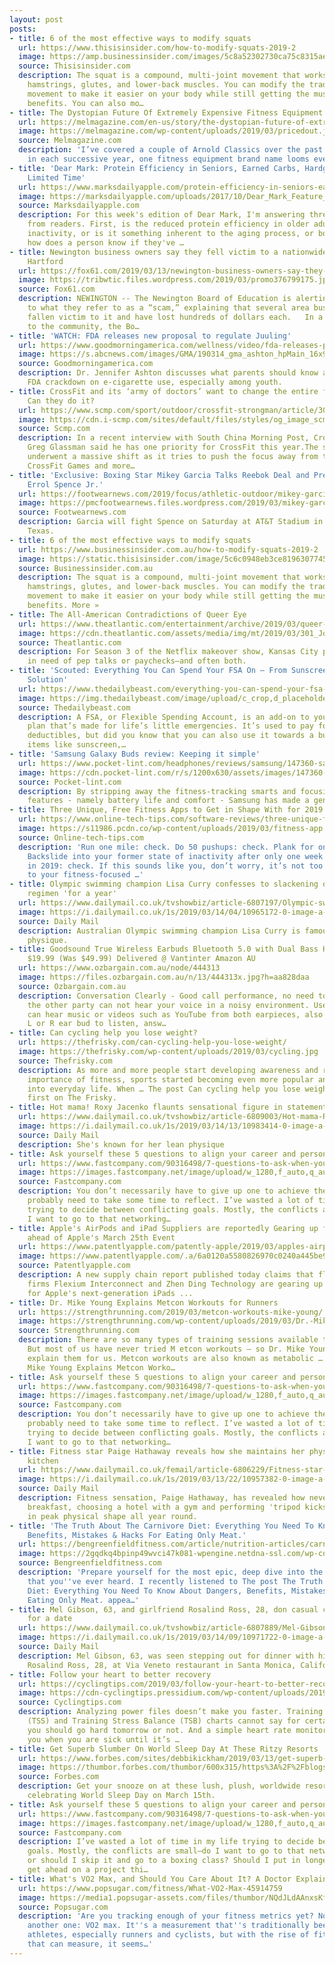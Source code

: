 ```yaml
---
layout: post
posts:
- title: 6 of the most effective ways to modify squats
  url: https://www.thisisinsider.com/how-to-modify-squats-2019-2
  image: https://amp.businessinsider.com/images/5c8a52302730ca75c8315ae5-960-480.jpg
  source: Thisisinsider.com
  description: The squat is a compound, multi-joint movement that works the quads,
    hamstrings, glutes, and lower-back muscles. You can modify the traditional squat
    movement to make it easier on your body while still getting the muscle-strengthening
    benefits. You can also mo…
- title: The Dystopian Future Of Extremely Expensive Fitness Equipment
  url: https://melmagazine.com/en-us/story/the-dystopian-future-of-extremely-expensive-fitness-equipment
  image: https://melmagazine.com/wp-content/uploads/2019/03/pricedout.jpg
  source: Melmagazine.com
  description: 'I’ve covered a couple of Arnold Classics over the past decade, and
    in each successive year, one fitness equipment brand name looms ever larger: Rogue...'
- title: 'Dear Mark: Protein Efficiency in Seniors, Earned Carbs, Hardgainer with
    Limited Time'
  url: https://www.marksdailyapple.com/protein-efficiency-in-seniors-earned-carbs-hardgainer-with-limited-time/
  image: https://marksdailyapple.com/uploads/2017/10/Dear_Mark_Feature_Photo.jpg
  source: Marksdailyapple.com
  description: For this week's edition of Dear Mark, I'm answering three questions
    from readers. First, is the reduced protein efficiency in older adults due to
    inactivity, or is it something inherent to the aging process, or both? Second,
    how does a person know if they've …
- title: Newington business owners say they fell victim to a nationwide scam - FOX61
    Hartford
  url: https://fox61.com/2019/03/13/newington-business-owners-say-they-fell-victim-to-a-nationwide-scam/
  image: https://tribwtic.files.wordpress.com/2019/03/promo376799175.jpg?quality=85&strip=all&w=1200
  source: Fox61.com
  description: NEWINGTON -- The Newington Board of Education is alerting the community
    to what they refer to as a “scam,” explaining that several area businesses have
    fallen victim to it and have lost hundreds of dollars each.   In a notice released
    to the community, the Bo…
- title: 'WATCH: FDA releases new proposal to regulate Juuling'
  url: https://www.goodmorningamerica.com/wellness/video/fda-releases-proposal-regulate-juuling-61677125
  image: https://s.abcnews.com/images/GMA/190314_gma_ashton_hpMain_16x9_992.jpg
  source: Goodmorningamerica.com
  description: Dr. Jennifer Ashton discusses what parents should know about the new
    FDA crackdown on e-cigarette use, especially among youth.
- title: CrossFit and its ‘army of doctors’ want to change the entire fitness game.
    Can they do it?
  url: https://www.scmp.com/sport/outdoor/crossfit-strongman/article/3001662/crossfit-and-its-army-doctors-want-change-entire
  image: https://cdn.i-scmp.com/sites/default/files/styles/og_image_scmp_generic/public/d8/images/methode/2019/03/14/27b98622-461d-11e9-b5dc-9921d5eb8a6d_image_hires_160841.jpg?itok=1cR2mXju
  source: Scmp.com
  description: In a recent interview with South China Morning Post, CrossFit founder
    Greg Glassman said he has one priority for CrossFit this year.The sport recently
    underwent a massive shift as it tries to push the focus away from the widely popular
    CrossFit Games and more…
- title: 'Exclusive: Boxing Star Mikey Garcia Talks Reebok Deal and Preparing to Fight
    Errol Spence Jr.'
  url: https://footwearnews.com/2019/focus/athletic-outdoor/mikey-garcia-reebok-deal-boxing-errol-spence-jr-interview-1202760150/
  image: https://pmcfootwearnews.files.wordpress.com/2019/03/mikey-garcia.jpg
  source: Footwearnews.com
  description: Garcia will fight Spence on Saturday at AT&T Stadium in Arlington,
    Texas.
- title: 6 of the most effective ways to modify squats
  url: https://www.businessinsider.com.au/how-to-modify-squats-2019-2
  image: https://static.thisisinsider.com/image/5c6c0948eb3ce81963077454-640.jpg
  source: Businessinsider.com.au
  description: The squat is a compound, multi-joint movement that works the quads,
    hamstrings, glutes, and lower-back muscles. You can modify the traditional squat
    movement to make it easier on your body while still getting the muscle-strengthening
    benefits. More »
- title: The All-American Contradictions of Queer Eye
  url: https://www.theatlantic.com/entertainment/archive/2019/03/queer-eye-season-3-review/584812/
  image: https://cdn.theatlantic.com/assets/media/img/mt/2019/03/301_Jody_Unit_01242R/facebook.jpg?1552574760
  source: Theatlantic.com
  description: For Season 3 of the Netflix makeover show, Kansas City provides subjects
    in need of pep talks or paychecks—and often both.
- title: 'Scouted: Everything You Can Spend Your FSA On – From Sunscreen to Contact
    Solution'
  url: https://www.thedailybeast.com/everything-you-can-spend-your-fsa-on-from-sunscreen-to-contact-solution
  image: https://img.thedailybeast.com/image/upload/c_crop,d_placeholder_euli9k,h_1440,w_2560,x_0,y_0/dpr_2.0/c_limit,w_740/fl_lossy,q_auto/v1552528147/fwaw_mk7ucs
  source: Thedailybeast.com
  description: A FSA, or Flexible Spending Account, is an add-on to your health insurance
    plan that’s made for life’s little emergencies. It’s used to pay for copays or
    deductibles, but did you know that you can also use it towards a bunch of different
    items like sunscreen,…
- title: 'Samsung Galaxy Buds review: Keeping it simple'
  url: https://www.pocket-lint.com/headphones/reviews/samsung/147360-samsung-galaxy-buds-review
  image: https://cdn.pocket-lint.com/r/s/1200x630/assets/images/147360-headphones-review-samsung-galaxy-buds-hardware-image1-wmjtdc3bdz.jpg
  source: Pocket-lint.com
  description: By stripping away the fitness-tracking smarts and focusing on the key
    features - namely battery life and comfort - Samsung has made a genuine AirPod
- title: Three Unique, Free Fitness Apps to Get in Shape With for 2019
  url: https://www.online-tech-tips.com/software-reviews/three-unique-free-fitness-apps-to-get-in-shape-with-for-2019/
  image: https://s11986.pcdn.co/wp-content/uploads/2019/03/fitness-app.jpeg
  source: Online-tech-tips.com
  description: 'Run one mile: check. Do 50 pushups: check. Plank for one minute: check.
    Backslide into your former state of inactivity after only one week of exercise
    in 2019: check. If this sounds like you, don’t worry, it’s not too late to recommit
    to your fitness-focused …'
- title: Olympic swimming champion Lisa Curry confesses to slackening off her fitness
    regimen 'for a year'
  url: https://www.dailymail.co.uk/tvshowbiz/article-6807197/Olympic-swimming-champion-Lisa-Curry-confesses-slackening-fitness-regimen-year.html
  image: https://i.dailymail.co.uk/1s/2019/03/14/04/10965172-0-image-a-105_1552539032746.jpg
  source: Daily Mail
  description: Australian Olympic swimming champion Lisa Curry is famous for her fit
    physique.
- title: Goodsound True Wireless Earbuds Bluetooth 5.0 with Dual Bass Heavy Sound
    $19.99 (Was $49.99) Delivered @ Vantinter Amazon AU
  url: https://www.ozbargain.com.au/node/444313
  image: https://files.ozbargain.com.au/n/13/444313x.jpg?h=aa828daa
  source: Ozbargain.com.au
  description: Conversation Clearly - Good call performance, no need to worry about
    the other party can not hear your voice in a noisy environment. Use 1 or 2 - You
    can hear music or videos such as YouTube from both earpieces, also can use the
    L or R ear bud to listen, answ…
- title: Can cycling help you lose weight?
  url: https://thefrisky.com/can-cycling-help-you-lose-weight/
  image: https://thefrisky.com/wp-content/uploads/2019/03/cycling.jpg
  source: Thefrisky.com
  description: As more and more people start developing awareness and realize the
    importance of fitness, sports started becoming even more popular and implemented
    into everyday life. When … The post Can cycling help you lose weight? appeared
    first on The Frisky.
- title: Hot mama! Roxy Jacenko flaunts sensational figure in statement bikini
  url: https://www.dailymail.co.uk/tvshowbiz/article-6809003/Hot-mama-Roxy-Jacenko-flaunts-sensational-figure-statement-bikini.html
  image: https://i.dailymail.co.uk/1s/2019/03/14/13/10983414-0-image-a-13_1552571588107.jpg
  source: Daily Mail
  description: She's known for her lean physique
- title: Ask yourself these 5 questions to align your career and personal goals
  url: https://www.fastcompany.com/90316498/7-questions-to-ask-when-you-have-conflicting-goals?partner=feedburner&utm_source=feedburner&utm_medium=feed&utm_campaign=Feed%3A+fastcocreate%2Ffeed+%28Co.Create%29
  image: https://images.fastcompany.net/image/upload/w_1280,f_auto,q_auto,fl_lossy/wp-cms/uploads/2019/03/p-1-7-questions-to-ask-when-you-have-conflicting-goals.jpg
  source: Fastcompany.com
  description: You don’t necessarily have to give up one to achieve the other, but
    probably need to take some time to reflect. I’ve wasted a lot of time in my life
    trying to decide between conflicting goals. Mostly, the conflicts are small–do
    I want to go to that networking…
- title: Apple's AirPods and iPad Suppliers are reportedly Gearing up for Mass Production
    ahead of Apple's March 25th Event
  url: https://www.patentlyapple.com/patently-apple/2019/03/apples-airpods-and-ipad-suppliers-are-reportedly-gearing-up-for-mass-production-ahead-of-apples-march-25th-event.html
  image: https://www.patentlyapple.com/.a/6a0120a5580826970c0240a445be92200c-600wi
  source: Patentlyapple.com
  description: A new supply chain report published today claims that flexible PCB
    firms Flexium Interconnect and Zhen Ding Technology are gearing up for mass production
    for Apple's next-generation iPads ...
- title: Dr. Mike Young Explains Metcon Workouts for Runners
  url: https://strengthrunning.com/2019/03/metcon-workouts-mike-young/
  image: https://strengthrunning.com/wp-content/uploads/2019/03/Dr.-Mike-Young.jpg
  source: Strengthrunning.com
  description: There are so many types of training sessions available to runners.
    But most of us have never tried M etcon workouts – so Dr. Mike Young is here to
    explain them for us. Metcon workouts are also known as metabolic … The post Dr.
    Mike Young Explains Metcon Worko…
- title: Ask yourself these 5 questions to align your career and personal goals
  url: https://www.fastcompany.com/90316498/7-questions-to-ask-when-you-have-conflicting-goals?partner=feedburner&utm_source=feedburner&utm_medium=feed&utm_campaign=Feed%3A+fastcoexist%2Ffeed+%28Co.Exist%29
  image: https://images.fastcompany.net/image/upload/w_1280,f_auto,q_auto,fl_lossy/wp-cms/uploads/2019/03/p-1-7-questions-to-ask-when-you-have-conflicting-goals.jpg
  source: Fastcompany.com
  description: You don’t necessarily have to give up one to achieve the other, but
    probably need to take some time to reflect. I’ve wasted a lot of time in my life
    trying to decide between conflicting goals. Mostly, the conflicts are small–do
    I want to go to that networking…
- title: Fitness star Paige Hathaway reveals how she maintains her physique in the
    kitchen
  url: https://www.dailymail.co.uk/femail/article-6806229/Fitness-star-Paige-Hathaway-reveals-maintains-physique-kitchen.html
  image: https://i.dailymail.co.uk/1s/2019/03/13/22/10957382-0-image-a-99_1552517215974.jpg
  source: Daily Mail
  description: Fitness sensation, Paige Hathaway, has revealed how never skipping
    breakfast, choosing a hotel with a gym and performing 'tripod kicks' keep her
    in peak physical shape all year round.
- title: 'The Truth About The Carnivore Diet: Everything You Need To Know About Dangers,
    Benefits, Mistakes & Hacks For Eating Only Meat.'
  url: https://bengreenfieldfitness.com/article/nutrition-articles/carnivore-diet-benefits/
  image: https://2gqdkq4bpinp49wvci47k081-wpengine.netdna-ssl.com/wp-content/uploads/2019/03/SALADINO-Landscape.jpg
  source: Bengreenfieldfitness.com
  description: 'Prepare yourself for the most epic, deep dive into the carnivore diet
    that you''ve ever heard. I recently listened to The post The Truth About The Carnivore
    Diet: Everything You Need To Know About Dangers, Benefits, Mistakes & Hacks For
    Eating Only Meat. appea…'
- title: Mel Gibson, 63, and girlfriend Rosalind Ross, 28, don casual chic ensembles
    for a date
  url: https://www.dailymail.co.uk/tvshowbiz/article-6807889/Mel-Gibson-63-girlfriend-Rosalind-Ross-28-don-casual-chic-ensembles-date.html
  image: https://i.dailymail.co.uk/1s/2019/03/14/09/10971722-0-image-a-32_1552555345685.jpg
  source: Daily Mail
  description: Mel Gibson, 63, was seen stepping out for dinner with his girlfriend
    Rosalind Ross, 28, at Via Veneto restaurant in Santa Monica, California, on Wednesday.
- title: Follow your heart to better recovery
  url: https://cyclingtips.com/2019/03/follow-your-heart-to-better-recovery/
  image: https://cdn-cyclingtips.pressidium.com/wp-content/uploads/2019/03/heart-rate-variability.jpg
  source: Cyclingtips.com
  description: Analyzing power files doesn’t make you faster. Training Stress Score
    (TSS) and Training Stress Balance (TSB) charts cannot say for certain whether
    you should go hard tomorrow or not. And a simple heart rate monitor won’t tell
    you when you are sick until it’s …
- title: Get Superb Slumber On World Sleep Day At These Ritzy Resorts
  url: https://www.forbes.com/sites/debbikickham/2019/03/13/get-superb-slumber-on-world-sleep-day-at-these-ritzy-resorts/
  image: https://thumbor.forbes.com/thumbor/600x315/https%3A%2F%2Fblogs-images.forbes.com%2Fdebbikickham%2Ffiles%2F2019%2F03%2FForbes-Westin-Heavenly-Bed--1200x960.jpg
  source: Forbes.com
  description: Get your snooze on at these lush, plush, worldwide resorts that are
    celebrating World Sleep Day on March 15th.
- title: Ask yourself these 5 questions to align your career and personal goals
  url: https://www.fastcompany.com/90316498/7-questions-to-ask-when-you-have-conflicting-goals?partner=rss&utm_source=rss&utm_medium=feed&utm_campaign=rss+fastcompany&utm_content=rss
  image: https://images.fastcompany.net/image/upload/w_1280,f_auto,q_auto,fl_lossy/wp-cms/uploads/2019/03/p-1-7-questions-to-ask-when-you-have-conflicting-goals.jpg
  source: Fastcompany.com
  description: I’ve wasted a lot of time in my life trying to decide between conflicting
    goals. Mostly, the conflicts are small–do I want to go to that networking event,
    or should I skip it and go to a boxing class? Should I put in longer hours to
    get ahead on a project thi…
- title: What's VO2 Max, and Should You Care About It? A Doctor Explains
  url: https://www.popsugar.com/fitness/What-VO2-Max-45914759
  image: https://media1.popsugar-assets.com/files/thumbor/NQdJLdAAnxsKf4HpYbzB_IEErkI/fit-in/1200x630/filters:format_auto-!!-:strip_icc-!!-:fill-!white!-/2019/03/13/041/n/1922729/fdb8a1735c89996dd6b6a3.40836171_.jpg
  source: Popsugar.com
  description: 'Are you tracking enough of your fitness metrics yet? No? Great! Here''s
    another one: VO2 max. It''s a measurement that''s traditionally been used by elite
    athletes, especially runners and cyclists, but with the rise of fitness trackers
    that can measure, it seems…'
---
```


